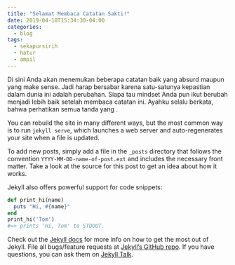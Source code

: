 ```yaml
---
title: "Selamat Membaca Catatan Sakti!"
date: 2019-04-18T15:34:30-04:00
categories:
  - blog
tags:
  - sekapursirih
  - hatur
  - ampil
---
```


Di sini Anda akan menemukan beberapa catatan baik yang absurd maupun yang make sense. Jadi harap bersabar karena satu-satunya kepastian dalam dunia ini adalah perubahan. Siapa tau mindset Anda pun ikut berubah menjadi lebih baik setelah membaca catatan ini. Ayahku selalu berkata, bahwa perhatikan semua tanda yang .


 You can rebuild the site in many different ways, but the most common way is to run `jekyll serve`, which launches a web server and auto-regenerates your site when a file is updated.

To add new posts, simply add a file in the `_posts` directory that follows the convention `YYYY-MM-DD-name-of-post.ext` and includes the necessary front matter. Take a look at the source for this post to get an idea about how it works.

Jekyll also offers powerful support for code snippets:

```ruby
def print_hi(name)
  puts "Hi, #{name}"
end
print_hi('Tom')
#=> prints 'Hi, Tom' to STDOUT.
```

Check out the [Jekyll docs][jekyll-docs] for more info on how to get the most out of Jekyll. File all bugs/feature requests at [Jekyll’s GitHub repo][jekyll-gh]. If you have questions, you can ask them on [Jekyll Talk][jekyll-talk].

[jekyll-docs]: https://jekyllrb.com/docs/home
[jekyll-gh]:   https://github.com/jekyll/jekyll
[jekyll-talk]: https://talk.jekyllrb.com/
